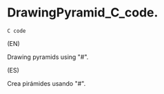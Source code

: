 # DrawingPyramid_C_code.
`C code`

(EN)

Drawing pyramids using "#".

(ES)

Crea pirámides usando "#".
